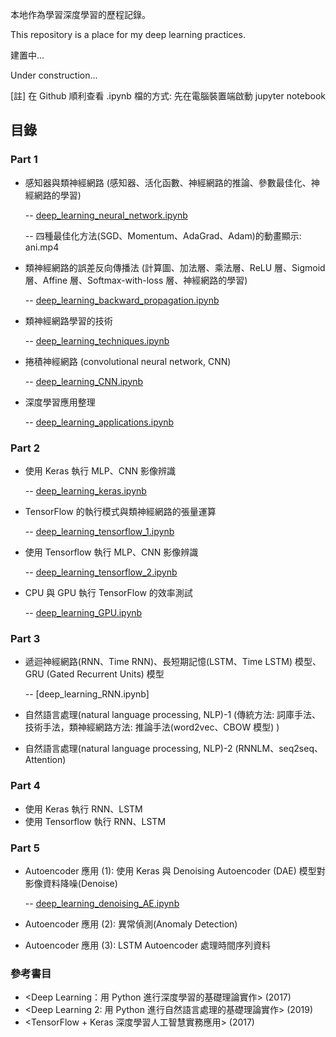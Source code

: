 本地作為學習深度學習的歷程記錄。

This repository is a place for my deep learning practices.

建置中...

Under construction...

[註] 在 Github 順利查看 .ipynb 檔的方式: 先在電腦裝置端啟動 jupyter notebook

## 目錄
### Part 1
- 感知器與類神經網路 (感知器、活化函數、神經網路的推論、參數最佳化、神經網路的學習) 

  -- [deep_learning_neural_network.ipynb](https://github.com/yeh8211TK/deep_learning_practice/blob/master/deep_learning_neural_network.ipynb)

  -- 四種最佳化方法(SGD、Momentum、AdaGrad、Adam)的動畫顯示: ani.mp4

- 類神經網路的誤差反向傳播法 (計算圖、加法層、乘法層、ReLU 層、Sigmoid 層、Affine 層、Softmax-with-loss 層、神經網路的學習)

  -- [deep_learning_backward_propagation.ipynb](https://github.com/yeh8211TK/deep_learning_practice/blob/master/deep_learning_backward_propagation.ipynb)

- 類神經網路學習的技術

  -- [deep_learning_techniques.ipynb](https://github.com/yeh8211TK/deep_learning_practice/blob/master/deep_learning_techniques.ipynb)

- 捲積神經網路 (convolutional neural network, CNN)

  -- [deep_learning_CNN.ipynb](https://github.com/yeh8211TK/deep_learning_practice/blob/master/deep_learning_CNN.ipynb)
  
- 深度學習應用整理
     
  -- [deep_learning_applications.ipynb](https://github.com/yeh8211TK/deep_learning_practice/blob/master/deep_learning_applications.ipynb)

### Part 2
- 使用 Keras 執行 MLP、CNN 影像辨識

  -- [deep_learning_keras.ipynb](https://github.com/yeh8211TK/deep_learning_practice/blob/master/deep_learning_keras.ipynb)

- TensorFlow 的執行模式與類神經網路的張量運算

  -- [deep_learning_tensorflow_1.ipynb](https://github.com/yeh8211TK/deep_learning_practice/blob/master/deep_learning_tensorflow_1.ipynb)

- 使用 Tensorflow 執行 MLP、CNN 影像辨識

  -- [deep_learning_tensorflow_2.ipynb](https://github.com/yeh8211TK/deep_learning_practice/blob/master/deep_learning_tensorflow_2.ipynb)
  
- CPU 與 GPU 執行 TensorFlow 的效率測試

  -- [deep_learning_GPU.ipynb](https://github.com/yeh8211TK/deep_learning_practice/blob/master/deep_learning_GPU.ipynb)

### Part 3
- 遞迴神經網路(RNN、Time RNN)、長短期記憶(LSTM、Time LSTM) 模型、GRU (Gated Recurrent Units) 模型

  -- [deep_learning_RNN.ipynb]

- 自然語言處理(natural language processing, NLP)-1 (傳統方法: 詞庫手法、技術手法，類神經網路方法: 推論手法(word2vec、CBOW 模型) )



- 自然語言處理(natural language processing, NLP)-2 (RNNLM、seq2seq、Attention)



### Part 4
- 使用 Keras 執行 RNN、LSTM
- 使用 Tensorflow 執行 RNN、LSTM

### Part 5
- Autoencoder 應用 (1): 使用 Keras 與 Denoising Autoencoder (DAE) 模型對影像資料降噪(Denoise)

  -- [deep_learning_denoising_AE.ipynb](https://github.com/yeh8211TK/deep_learning_practice/blob/master/deep_learning_denoising_AE.ipynb)

- Autoencoder 應用 (2): 異常偵測(Anomaly Detection)



- Autoencoder 應用 (3): LSTM Autoencoder 處理時間序列資料



### 參考書目
- <Deep Learning：用 Python 進行深度學習的基礎理論實作> (2017)
- <Deep Learning 2: 用 Python 進行自然語言處理的基礎理論實作> (2019)
- <TensorFlow + Keras 深度學習人工智慧實務應用> (2017)
